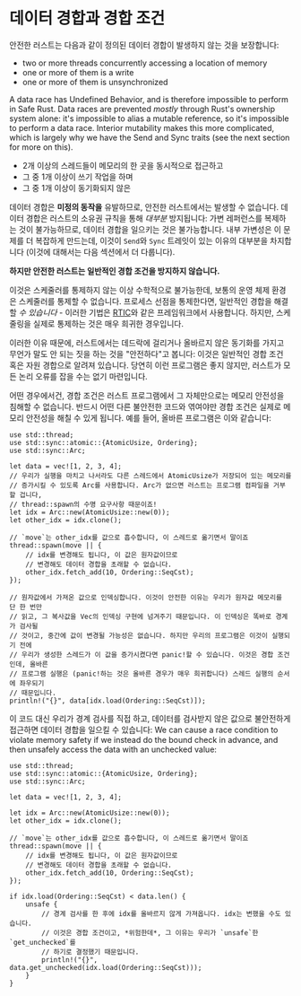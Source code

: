 # 데이터 경합과 경합 조건

안전한 러스트는 다음과 같이 정의된 데이터 경합이 발생하지 않는 것을 보장합니다:

* two or more threads concurrently accessing a location of memory
* one or more of them is a write
* one or more of them is unsynchronized

A data race has Undefined Behavior, and is therefore impossible to perform in
Safe Rust. Data races are prevented *mostly* through Rust's ownership system alone:
it's impossible to alias a mutable reference, so it's impossible to perform a
data race. Interior mutability makes this more complicated, which is largely why
we have the Send and Sync traits (see the next section for more on this).
* 2개 이상의 스레드들이 메모리의 한 곳을 동시적으로 접근하고
* 그 중 1개 이상이 쓰기 작업을 하며
* 그 중 1개 이상이 동기화되지 않은

데이터 경합은 **미정의 동작을** 유발하므로, 안전한 러스트에서는 발생할 수 없습니다. 데이터 경합은 러스트의 소유권 규칙을 통해 *대부분* 방지됩니다: 가변 레퍼런스를 복제하는 것이 불가능하므로, 데이터 경합을 일으키는 것은 불가능합니다. 
내부 가변성은 이 문제를 더 복잡하게 만드는데, 이것이 `Send`와 `Sync` 트레잇이 있는 이유의 대부분을 차지합니다 (이것에 대해서는 다음 섹션에서 더 다룹니다).

**하지만 안전한 러스트는 일반적인 경합 조건을 방지하지 않습니다.**

이것은 스케줄러를 통제하지 않는 이상 수학적으로 불가능한데, 보통의 운영 체제 환경은 스케줄러를 통제할 수 없습니다. 프로세스 선점을 통제한다면, 일반적인 경합을 해결할 *수 있습니다* - 
이러한 기법은 [RTIC](https://github.com/rtic-rs/rtic)와 같은 프레임워크에서 사용합니다. 하지만, 스케줄링을 실제로 통제하는 것은 매우 희귀한 경우입니다.

이러한 이유 때문에, 러스트에서는 데드락에 걸리거나 올바르지 않은 동기화를 가지고 무언가 말도 안 되는 짓을 하는 것을 "안전하다"고 봅니다: 이것은 일반적인 경합 조건 혹은 자원 경합으로 알려져 있습니다. 
당연히 이런 프로그램은 좋지 않지만, 러스트가 모든 논리 오류를 잡을 수는 없기 마련입니다.

어떤 경우에서건, 경합 조건은 러스트 프로그램에서 그 자체만으로는 메모리 안전성을 침해할 수 없습니다. 반드시 어떤 다른 불안전한 코드와 엮여야만 경합 조건은 실제로 메모리 안전성을 해칠 수 있게 됩니다.
예를 들어, 올바른 프로그램은 이와 같습니다:

```rust,no_run
use std::thread;
use std::sync::atomic::{AtomicUsize, Ordering};
use std::sync::Arc;

let data = vec![1, 2, 3, 4];
// 우리가 실행을 마치고 나서라도 다른 스레드에서 AtomicUsize가 저장되어 있는 메모리를
// 증가시킬 수 있도록 Arc를 사용합니다. Arc가 없으면 러스트는 프로그램 컴파일을 거부할 겁니다,
// thread::spawn의 수명 요구사항 때문이죠!
let idx = Arc::new(AtomicUsize::new(0));
let other_idx = idx.clone();

// `move`는 other_idx를 값으로 흡수합니다, 이 스레드로 옮기면서 말이죠
thread::spawn(move || {
    // idx를 변경해도 됩니다, 이 값은 원자값이므로
    // 변경해도 데이터 경합을 초래할 수 없습니다.
    other_idx.fetch_add(10, Ordering::SeqCst);
});

// 원자값에서 가져온 값으로 인덱싱합니다. 이것이 안전한 이유는 우리가 원자값 메모리를 단 한 번만
// 읽고, 그 복사값을 Vec의 인덱싱 구현에 넘겨주기 때문입니다. 이 인덱싱은 똑바로 경계가 검사될
// 것이고, 중간에 값이 변경될 가능성은 없습니다. 하지만 우리의 프로그램은 이것이 실행되기 전에
// 우리가 생성한 스레드가 이 값을 증가시켰다면 panic!할 수 있습니다. 이것은 경합 조건인데, 올바른
// 프로그램 실행은 (panic!하는 것은 올바른 경우가 매우 희귀합니다) 스레드 실행의 순서에 좌우되기
// 때문입니다.
println!("{}", data[idx.load(Ordering::SeqCst)]);
```

이 코드 대신 우리가 경계 검사를 직접 하고, 데이터를 검사받지 않은 값으로 불안전하게 접근하면 데이터 경합을 일으킬 수 있습니다:
We can cause a race condition to violate memory safety if we instead do the bound
check in advance, and then unsafely access the data with an unchecked value:

```rust,no_run
use std::thread;
use std::sync::atomic::{AtomicUsize, Ordering};
use std::sync::Arc;

let data = vec![1, 2, 3, 4];

let idx = Arc::new(AtomicUsize::new(0));
let other_idx = idx.clone();

// `move`는 other_idx를 값으로 흡수합니다, 이 스레드로 옮기면서 말이죠
thread::spawn(move || {
    // idx를 변경해도 됩니다, 이 값은 원자값이므로
    // 변경해도 데이터 경합을 초래할 수 없습니다.
    other_idx.fetch_add(10, Ordering::SeqCst);
});

if idx.load(Ordering::SeqCst) < data.len() {
    unsafe {
        // 경계 검사를 한 후에 idx를 올바르지 않게 가져옵니다. idx는 변했을 수도 있습니다.
        // 이것은 경합 조건이고, *위험한데*, 그 이유는 우리가 `unsafe`한 `get_unchecked`를
        // 하기로 결정했기 때문입니다.
        println!("{}", data.get_unchecked(idx.load(Ordering::SeqCst)));
    }
}
```
